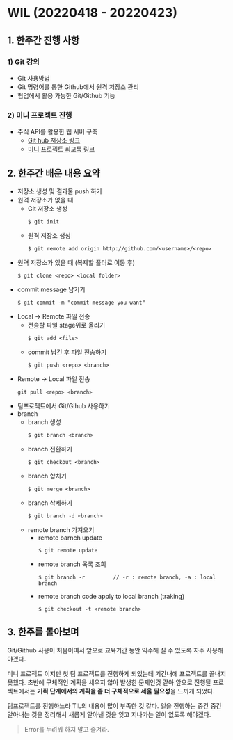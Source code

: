 # WIL (20220418 - 20220423)
## 1. 한주간 진행 사항
### 1) Git 강의
- Git 사용방법
- Git 명령어를 통한 Github에서 원격 저장소 관리
- 협업에서 활용 가능한 Git/Github 기능

### 2) 미니 프로젝트 진행
- 주식 API를 활용한 웹 서버 구축
    - [Git hub 저장소 링크](https://github.com/team-economy/sparject)
    - [미니 프로젝트 회고록 링크](https://velog.io/@pc_jin/1%EC%A1%B0-KPT-%ED%9A%8C%EA%B3%A0)

## 2. 한주간 배운 내용 요약
- 저장소 생성 및 결과물 push 하기
- 원격 저장소가 없을 때
    - Git 저장소 생성 
        ``` git
        $ git init
        ```
    - 원격 저장소 생성 
        ```
        $ git remote add origin http://github.com/<username>/<repo>
        ```
- 원격 저장소가 있을 때 (복제할 폴더로 이동 후)
    ```
    $ git clone <repo> <local folder>
    ```
- commit message 남기기
    ```
    $ git commit -m "commit message you want"
    ```
- Local -> Remote 파일 전송
    - 전송할 파일 stage위로 올리기
        ```
        $ git add <file>
        ```
    - commit 남긴 후 파일 전송하기
        ```
        $ git push <repo> <branch>
        ```
- Remote -> Local 파일 전송
    ```
    git pull <repo> <branch>
    ```
- 팀프로젝트에서 Git/Gihub 사용하기
- branch
    - branch 생성
        ```
        $ git branch <branch>
        ```
    - branch 전환하기
        ```
        $ git checkout <branch>
        ```
    - branch 합치기
        ```
        $ git merge <branch>
        ```
    - branch 삭제하기
        ```
        $ git branch -d <branch>
        ```
    - remote branch 가져오기
        - remote barnch update
            ```
            $ git remote update
            ```
        - remote branch 목록 조회
            ```
            $ git branch -r         // -r : remote branch, -a : local branch
            ```
        - remote branch code apply to local branch (traking)
            ```
            $ git checkout -t <remote branch>
            ```
## 3. 한주를 돌아보며
Git/Github 사용이 처음이여서 앞으로 교육기간 동안 익수해 질 수 있도록 자주 사용해야겠다. 

미니 프로젝트 이지만 첫 팀 프로젝트를 진행하게 되었는데 기간내에 프로젝트를 끝내지 못했다. 초반에 구체적인 계획을 세우지 않아 발생한 문제인것 같아 앞으로 진행될 프로젝트에서는 **기획 단계에서의 계획을 좀 더 구체적으로 세울 필요성**을 느끼게 되었다.

팀프로젝트를 진행하느라 TIL의 내용이 많이 부족한 것 같다. 일을 진행하는 중간 중간 알아내는 것을 정리해서 새롭게 알아낸 것을 잊고 지나가는 일이 없도록 해야겠다.

> Error를 두려워 하지 말고 즐겨라.
